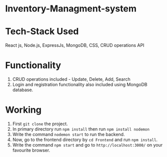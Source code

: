 # Inventory-Managment-system

# Tech-Stack Used
React js, Node.js, ExpressJs, MongoDB, CSS, CRUD operations API

# Functionality
1. CRUD operations included - Update, Delete, Add, Search
2. Login and registration functionality also included using MongoDB database.
# Working

1. First `git clone` the project.
2. In primary directory run `npm install` then run `npm install nodemon` 
3. Write the command `nodemon start` to run the backend.
4. Now, go to the frontend directory by `cd Frontend` and run `npm install`.
5. Write the command `npm start` and go to `http://localhost:3000/` on your favourite browser.





